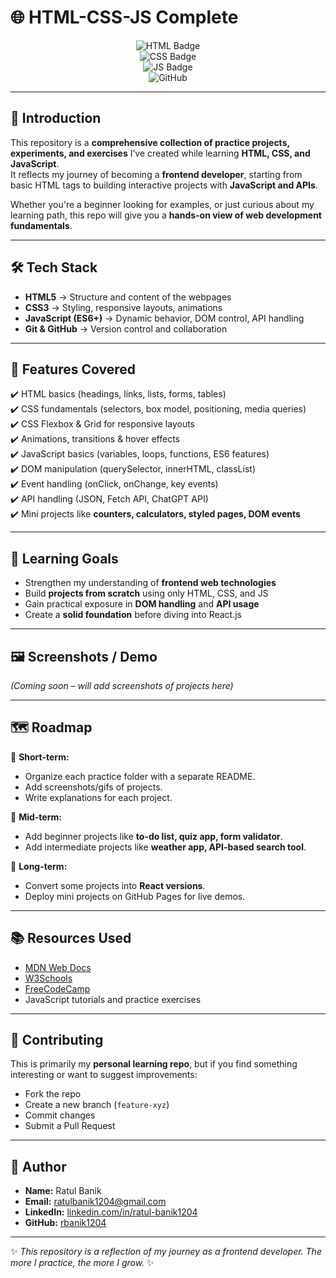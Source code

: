 # 🌐 HTML-CSS-JS Complete  
<div align="center" >
  
  ![HTML Badge](https://img.shields.io/badge/HTML5-E34F26?style=for-the-badge&logo=html5&logoColor=white)  
  ![CSS Badge](https://img.shields.io/badge/CSS3-1572B6?style=for-the-badge&logo=css3&logoColor=white)  
  ![JS Badge](https://img.shields.io/badge/JavaScript-323330?style=for-the-badge&logo=javascript&logoColor=F7DF1E)  
  ![GitHub](https://img.shields.io/badge/GitHub-100000?style=for-the-badge&logo=github&logoColor=white)  

  ---
</div>

## 📖 Introduction  

This repository is a **comprehensive collection of practice projects, experiments, and exercises** I’ve created while learning **HTML, CSS, and JavaScript**.  
It reflects my journey of becoming a **frontend developer**, starting from basic HTML tags to building interactive projects with **JavaScript and APIs**.  

Whether you're a beginner looking for examples, or just curious about my learning path, this repo will give you a **hands-on view of web development fundamentals**.  

---

## 🛠️ Tech Stack  

- **HTML5** → Structure and content of the webpages  
- **CSS3** → Styling, responsive layouts, animations  
- **JavaScript (ES6+)** → Dynamic behavior, DOM control, API handling  
- **Git & GitHub** → Version control and collaboration  

---

## 🚀 Features Covered  

✔️ HTML basics (headings, links, lists, forms, tables)  
✔️ CSS fundamentals (selectors, box model, positioning, media queries)  
✔️ CSS Flexbox & Grid for responsive layouts  
✔️ Animations, transitions & hover effects  
✔️ JavaScript basics (variables, loops, functions, ES6 features)  
✔️ DOM manipulation (querySelector, innerHTML, classList)  
✔️ Event handling (onClick, onChange, key events)  
✔️ API handling (JSON, Fetch API, ChatGPT API)  
✔️ Mini projects like **counters, calculators, styled pages, DOM events**  

---

## 🎯 Learning Goals  

- Strengthen my understanding of **frontend web technologies**  
- Build **projects from scratch** using only HTML, CSS, and JS  
- Gain practical exposure in **DOM handling** and **API usage**  
- Create a **solid foundation** before diving into React.js  

---

## 🖼️ Screenshots / Demo  

_(Coming soon – will add screenshots of projects here)_  

---

## 🗺️ Roadmap  

🔹 **Short-term:**  
- Organize each practice folder with a separate README.  
- Add screenshots/gifs of projects.  
- Write explanations for each project.  

🔹 **Mid-term:**  
- Add beginner projects like **to-do list, quiz app, form validator**.  
- Add intermediate projects like **weather app, API-based search tool**.  

🔹 **Long-term:**  
- Convert some projects into **React versions**.  
- Deploy mini projects on GitHub Pages for live demos.  

---

## 📚 Resources Used  

- [MDN Web Docs](https://developer.mozilla.org/)  
- [W3Schools](https://www.w3schools.com/)  
- [FreeCodeCamp](https://www.freecodecamp.org/)  
- JavaScript tutorials and practice exercises  

---

## 🤝 Contributing  

This is primarily my **personal learning repo**, but if you find something interesting or want to suggest improvements:  

- Fork the repo  
- Create a new branch (`feature-xyz`)  
- Commit changes  
- Submit a Pull Request  

---

## 👤 Author  

- **Name:** Ratul Banik  
- **Email:** [ratulbanik1204@gmail.com](mailto:ratulbanik1204@gmail.com)  
- **LinkedIn:** [linkedin.com/in/ratul-banik1204](https://www.linkedin.com/in/ratul-banik1204/)  
- **GitHub:** [rbanik1204](https://github.com/rbanik1204)  

---

✨ *This repository is a reflection of my journey as a frontend developer. The more I practice, the more I grow.* ✨  
